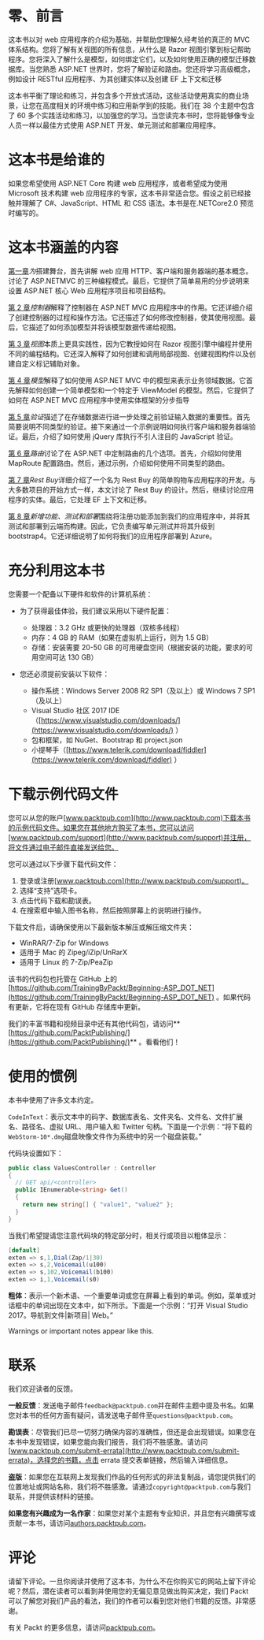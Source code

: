 # 零、前言

这本书以对 web 应用程序的介绍为基础，并帮助您理解久经考验的真正的 MVC 体系结构。您将了解有关视图的所有信息，从什么是 Razor 视图引擎到标记帮助程序。您将深入了解什么是模型，如何绑定它们，以及如何使用正确的模型迁移数据库。当您熟悉 ASP.NET 世界时，您将了解验证和路由。您还将学习高级概念，例如设计 RESTful 应用程序、为其创建实体以及创建 EF 上下文和迁移

这本书平衡了理论和练习，并包含多个开放式活动，这些活动使用真实的商业场景，让您在高度相关的环境中练习和应用新学到的技能。我们在 38 个主题中包含了 60 多个实践活动和练习，以加强您的学习。当您读完本书时，您将能够像专业人员一样以最佳方式使用 ASP.NET 开发、单元测试和部署应用程序。

# 这本书是给谁的

如果您希望使用 ASP.NET Core 构建 web 应用程序，或者希望成为使用 Microsoft 技术构建 web 应用程序的专家，这本书非常适合您。假设之前已经接触并理解了 C#、JavaScript、HTML 和 CSS 语法。本书是在.NETCore2.0 预览时编写的。

# 这本书涵盖的内容

[第一章](1.html)*为*搭建舞台，首先讲解 web 应用 HTTP、客户端和服务器端的基本概念。讨论了 ASP.NETMVC 的三种编程模式。最后，它提供了简单易用的分步说明来设置 ASP.NET 核心 Web 应用程序项目和项目结构。

[第 2 章](2.html)*控制器*解释了控制器在 ASP.NET MVC 应用程序中的作用。它还详细介绍了创建控制器的过程和操作方法。它还描述了如何修改控制器，使其使用视图。最后，它描述了如何添加模型并将该模型数据传递给视图。

[第 3 章](3.html)*视图*本质上更具实践性，因为它教授如何在 Razor 视图引擎中编程并使用不同的编程结构。它还深入解释了如何创建和调用局部视图、创建视图构件以及创建自定义标记辅助对象。

[第 4 章](4.html)*模型*解释了如何使用 ASP.NET MVC 中的模型来表示业务领域数据。它首先解释如何创建一个简单模型和一个特定于 ViewModel 的模型。然后，它提供了如何在 ASP.NET MVC 应用程序中使用实体框架的分步指导

[第 5 章](5.html)*验证*描述了在存储数据进行进一步处理之前验证输入数据的重要性。首先简要说明不同类型的验证。接下来通过一个示例说明如何执行客户端和服务器端验证。最后，介绍了如何使用 jQuery 库执行不引人注目的 JavaScript 验证。

[第 6 章](6.html)*路由*讨论了在 ASP.NET 中定制路由的几个选项。首先，介绍如何使用 MapRoute 配置路由。然后，通过示例，介绍如何使用不同类型的路由。

[第 7 章](7.html)*Rest Buy*详细介绍了一个名为 Rest Buy 的简单购物车应用程序的开发。与大多数项目的开始方式一样，本文讨论了 Rest Buy 的设计。然后，继续讨论应用程序的实体。最后，它处理 EF 上下文和迁移。

[第 8 章](8.html)*新增功能、测试和部署*围绕将注册功能添加到我们的应用程序中，并将其测试和部署到云端而构建。因此，它负责编写单元测试并将其升级到 bootstrap4。它还详细说明了如何将我们的应用程序部署到 Azure。

# 充分利用这本书

您需要一个配备以下硬件和软件的计算机系统：

*   为了获得最佳体验，我们建议采用以下硬件配置：
    *   处理器：3.2 GHz 或更快的处理器（双核多线程）
    *   内存：4 GB 的 RAM（如果在虚拟机上运行，则为 1.5 GB）
    *   存储：安装需要 20-50 GB 的可用硬盘空间（根据安装的功能，要求的可用空间可达 130 GB）

*   您还必须提前安装以下软件：
    *   操作系统：Windows Server 2008 R2 SP1（及以上）或 Windows 7 SP1（及以上）
    *   Visual Studio 社区 2017 IDE（[https://www.visualstudio.com/downloads/](https://www.visualstudio.com/downloads/) ）
    *   包和框架，如 NuGet、Bootstrap 和 project.json
    *   小提琴手（[https://www.telerik.com/download/fiddler](https://www.telerik.com/download/fiddler) ）

# 下载示例代码文件

您可以从您的账户[www.packtpub.com](http://www.packtpub.com)下载本书的示例代码文件。如果您在其他地方购买了本书，您可以访问[www.packtpub.com/support](http://www.packtpub.com/support)并注册，将文件通过电子邮件直接发送给您。

您可以通过以下步骤下载代码文件：

1.  登录或注册[www.packtpub.com](http://www.packtpub.com/support)。
2.  选择“支持”选项卡。
3.  点击代码下载和勘误表。
4.  在搜索框中输入图书名称，然后按照屏幕上的说明进行操作。

下载文件后，请确保使用以下最新版本解压或解压缩文件夹：

*   WinRAR/7-Zip for Windows
*   适用于 Mac 的 Zipeg/iZip/UnRarX
*   适用于 Linux 的 7-Zip/PeaZip

该书的代码包也托管在 GitHub 上的[https://github.com/TrainingByPackt/Beginning-ASP_DOT_NET](https://github.com/TrainingByPackt/Beginning-ASP_DOT_NET) 。如果代码有更新，它将在现有 GitHub 存储库中更新。

我们的丰富书籍和视频目录中还有其他代码包，请访问**[https://github.com/PacktPublishing/](https://github.com/PacktPublishing/)** 。看看他们！

# 使用的惯例

本书中使用了许多文本约定。

`CodeInText`：表示文本中的码字、数据库表名、文件夹名、文件名、文件扩展名、路径名、虚拟 URL、用户输入和 Twitter 句柄。下面是一个示例：“将下载的`WebStorm-10*.dmg`磁盘映像文件作为系统中的另一个磁盘装载。”

代码块设置如下：

```cs
public class ValuesController : Controller
{
  // GET api/<controller>
  public IEnumerable<string> Get()
  {
    return new string[] { "value1", "value2" };
  }
}
```

当我们希望提请您注意代码块的特定部分时，相关行或项目以粗体显示：

```cs
[default]
exten => s,1,Dial(Zap/1|30)
exten => s,2,Voicemail(u100)
exten => s,102,Voicemail(b100)
exten => i,1,Voicemail(s0)
```

**粗体**：表示一个新术语、一个重要单词或您在屏幕上看到的单词。例如，菜单或对话框中的单词出现在文本中，如下所示。下面是一个示例：“打开 Visual Studio 2017。导航到文件|新项目| Web。”

Warnings or important notes appear like this.

# 联系

我们欢迎读者的反馈。

**一般反馈**：发送电子邮件`feedback@packtpub.com`并在邮件主题中提及书名。如果您对本书的任何方面有疑问，请发送电子邮件至`questions@packtpub.com`。

**勘误表**：尽管我们已尽一切努力确保内容的准确性，但还是会出现错误。如果您在本书中发现错误，如果您能向我们报告，我们将不胜感激。请访问[www.packtpub.com/submit-errata](http://www.packtpub.com/submit-errata)，选择您的书籍，点击 errata 提交表单链接，然后输入详细信息。

**盗版**：如果您在互联网上发现我们作品的任何形式的非法复制品，请您提供我们的位置地址或网站名称，我们将不胜感激。请通过`copyright@packtpub.com`与我们联系，并提供该材料的链接。

**如果您有兴趣成为一名作家**：如果您对某个主题有专业知识，并且您有兴趣撰写或贡献一本书，请访问[authors.packtpub.com](http://authors.packtpub.com/)。

# 评论

请留下评论。一旦你阅读并使用了这本书，为什么不在你购买它的网站上留下评论呢？然后，潜在读者可以看到并使用您的无偏见意见做出购买决定，我们 Packt 可以了解您对我们产品的看法，我们的作者可以看到您对他们书籍的反馈。非常感谢。

有关 Packt 的更多信息，请访问[packtpub.com](https://www.packtpub.com/)。